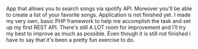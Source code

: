 App that allows you to search songs via spotify API. Moreover you'll be able to create a list of your favorite songs. Application is not finished yet.  I made my very own, basic PHP framework to help me accomplish the task and set up my first REST API. There's still A LOT room for improvement and I'll try my best to improve as much as possible. Even though it is still not finished i have to say that it's been a pretty fun exercise to do.
